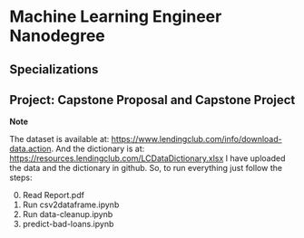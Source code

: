 # Machine Learning Engineer Nanodegree
## Specializations
## Project: Capstone Proposal and Capstone Project

**Note**

The dataset is available at: https://www.lendingclub.com/info/download-data.action.
And the dictionary is at: https://resources.lendingclub.com/LCDataDictionary.xlsx
I have uploaded the data and the dictionary in github.
So, to run everything just follow the steps:

0. Read Report.pdf
1. Run csv2dataframe.ipynb
2. Run data-cleanup.ipynb
3. predict-bad-loans.ipynb
